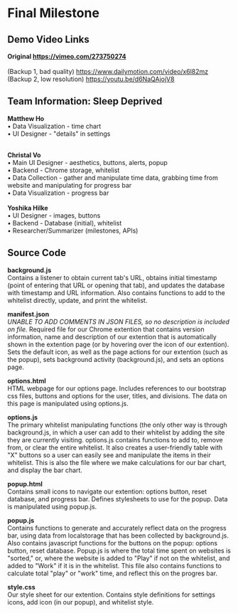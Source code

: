 # Final Milestone 

## Demo Video Links
<b> Original https://vimeo.com/273750274</b><br>
<br> (Backup 1, bad quality) https://www.dailymotion.com/video/x6l82mz <br>
(Backup 2, low resolution) https://youtu.be/d6NaQAjojV8

## Team Information: Sleep Deprived

<b>Matthew Ho</b><br>
• Data Visualization - time chart<br>
• UI Designer - "details" in settings

<br><b>Christal Vo</b><br>
• Main UI Designer - aesthetics, buttons, alerts, popup<br>
• Backend - Chrome storage, whitelist<br>
• Data Collection - gather and manipulate time data, grabbing time from website and manipulating for progress bar<br>
• Data Visualization - progress bar<br>
<br><b>Yoshika Hilke</b><br>
• UI Designer - images, buttons<br>
• Backend - Database (initial), whitelist<br>
• Researcher/Summarizer (milestones, APIs)<br>

## Source Code

<b>background.js</b><br>
Contains a listener to obtain current tab's URL, obtains initial timestamp (point of entering that URL or opening that tab), and updates the database with timestamp and URL information. Also contains functions to add to the whitelist directly, update, and print the whitelist.

<b>manifest.json</b><br>
*UNABLE TO ADD COMMENTS IN JSON FILES, so no description is included on file.* Required file for our Chrome extention that contains version information, name and description of our extention that is automatically shown in the extention page (or by hovering over the icon of our extention). Sets the default icon, as well as the page actions for our extention (such as the popup), sets background activity (background.js), and sets an options page.

<b>options.html</b><br>
HTML webpage for our options page. Includes references to our bootstrap css files, buttons and options for the user, titles, and divisions. The data on this page is manipulated using options.js.

<b>options.js</b><br>
The primary whitelist manipulating functions (the only other way is through background.js, in which a user can add to their whitelist by adding the site they are currently visiting. options.js contains functions to add to, remove from, or clear the entire whitelist. It also creates a user-friendly table with "X" buttons so a user can easily see and manipulate the items in their whitelist. This is also the file where we make calculations for our bar chart, and display the bar chart. 

<b>popup.html</b><br>
Contains small icons to navigate our extention: options button, reset database, and progress bar. Defines stylesheets to use for the popup. Data is manipulated using popup.js.

<b>popup.js</b><br>
Contains functions to generate and accurately reflect data on the progress bar, using data from localstorage that has been collected by background.js. Also contains javascript functions for the buttons on the popup: options button, reset database. Popup.js is where the total time spent on websites is "sorted," or, where the website is added to "Play" if not on the whitelist, and added to "Work" if it is in the whitelist. This file also contains functions to calculate total "play" or "work" time, and reflect this on the progres bar. 

<b>style.css</b><br>
Our style sheet for our extention. Contains style definitions for settings icons, add icon (in our popup), and whitelist style.
